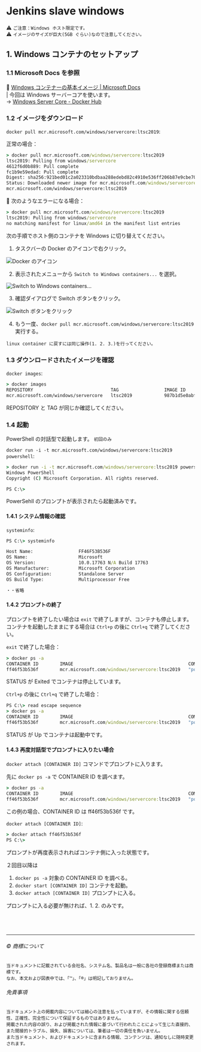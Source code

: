 # Jenkins slave windows

:warning: ``ご注意：Windows ホスト限定です。``  
:warning: ``イメージのサイズが巨大(5GB ぐらい)なので注意してください。``   

## 1. Windows コンテナのセットアップ

### 1.1 Microsoft Docs を参照

:link: [Windows コンテナーの基本イメージ | Microsoft Docs](https://docs.microsoft.com/ja-jp/virtualization/windowscontainers/manage-containers/container-base-images)  
| 今回は Windows サーバーコアを使います。  
→ [Windows Server Core - Docker Hub](https://hub.docker.com/_/microsoft-windows-servercore)


### 1.2 イメージをダウンロード

``docker pull mcr.microsoft.com/windows/servercore:ltsc2019``: 


正常の場合：  

```cmd
> docker pull mcr.microsoft.com/windows/servercore:ltsc2019
ltsc2019: Pulling from windows/servercore
4612f6d0b889: Pull complete
fc1b9e59edad: Pull complete
Digest: sha256:921bed01c2a023310bdbaa288edebd82c4910e536ff206b87e9cbe703ca27505
Status: Downloaded newer image for mcr.microsoft.com/windows/servercore:ltsc2019
mcr.microsoft.com/windows/servercore:ltsc2019
```


:triangular_flag_on_post: 次のようなエラーになる場合：  

```cmd
> docker pull mcr.microsoft.com/windows/servercore:ltsc2019
ltsc2019: Pulling from windows/servercore
no matching manifest for linux/amd64 in the manifest list entries
```

次の手順でホスト側のコンテナを Windows に切り替えてください。

1. タスクバーの Docker のアイコンで右クリック。

![Docker のアイコン](setup-windows-slave-01.png)  

2. 表示されたメニューから ``Switch to Windows containers...`` を選択。

![Switch to Windows containers...](setup-windows-slave-02.png)  

3. 確認ダイアログで Switch ボタンをクリック。

![Switch ボタンをクリック](setup-windows-slave-03.png)  


4. もう一度、``docker pull mcr.microsoft.com/windows/servercore:ltsc2019`` 実行する。


``linux container に戻すには同じ操作(1. 2. 3.)を行ってください。``  

### 1.3 ダウンロードされたイメージを確認


``docker images``:

```cmd
> docker images
REPOSITORY                             TAG                 IMAGE ID            CREATED             SIZE
mcr.microsoft.com/windows/servercore   ltsc2019            987b1d5e0abf        2 weeks ago         4.99GB
```

REPOSITORY と TAG が同じか確認してください。




### 1.4 起動

PowerShell の対話型で起動します。 
``初回のみ``  

``docker run -i -t mcr.microsoft.com/windows/servercore:ltsc2019 powershell``: 

```cmd
> docker run -i -t mcr.microsoft.com/windows/servercore:ltsc2019 powershell
Windows PowerShell
Copyright (C) Microsoft Corporation. All rights reserved.

PS C:\>
```

PowerSehll のプロンプトが表示されたら起動済みです。  


#### 1.4.1 システム情報の確認

``systeminfo``:

```cmd
PS C:\> systeminfo

Host Name:                 FF46F53B536F
OS Name:                   Microsoft
OS Version:                10.0.17763 N/A Build 17763
OS Manufacturer:           Microsoft Corporation
OS Configuration:          Standalone Server
OS Build Type:             Multiprocessor Free

・・省略
```


#### 1.4.2 プロンプトの終了

プロンプトを終了したい場合は ``exit`` で終了しますが、コンテナも停止します。  
コンテナを起動したままにする場合は ``Ctrl+p`` の後に ``Ctrl+q`` で終了してください。  

``exit`` で終了した場合：

```cmd
> docker ps -a
CONTAINER ID        IMAGE                                           COMMAND             CREATED             STATUS                     PORTS               NAMES
ff46f53b536f        mcr.microsoft.com/windows/servercore:ltsc2019   "powershell"        8 minutes ago       Exited (0) 8 seconds ago                       sleepy_kowalevski
```

STATUS が Exited でコンテナは停止しています。  


``Ctrl+p`` の後に ``Ctrl+q``  で終了した場合：  

```cmd
PS C:\> read escape sequence
> docker ps -a
CONTAINER ID        IMAGE                                           COMMAND             CREATED             STATUS              PORTS               NAMES
ff46f53b536f        mcr.microsoft.com/windows/servercore:ltsc2019   "powershell"        10 minutes ago      Up 40 seconds                           sleepy_kowalevski
```

STATUS が Up でコンテナは起動中です。  


#### 1.4.3 再度対話型でプロンプトに入りたい場合

``docker attach [CONTAINER ID]`` コマンドでプロンプトに入ります。  

先に ``docker ps -a`` で CONTAINER ID を調べます。

```cmd
> docker ps -a
CONTAINER ID        IMAGE                                           COMMAND             CREATED             STATUS              PORTS               NAMES
ff46f53b536f        mcr.microsoft.com/windows/servercore:ltsc2019   "powershell"        14 minutes ago      Up 4 minutes                            sleepy_kowalevski
```

この例の場合、CONTAINER ID は ff46f53b536f です。  

``docker attach [CONTAINER ID]``:  

```cmd
> docker attach ff46f53b536f
PS C:\>
```

プロンプトが再度表示されればコンテナ側に入った状態です。  


２回目以降は

1. ``docker ps -a`` 対象の CONTAINER ID を調べる。
2. ``docker start [CONTAINER ID]`` コンテナを起動。
3. ``docker attach [CONTAINER ID]`` プロンプトに入る。

プロンプトに入る必要が無ければ、1. 2. のみです。





　  
　  

* * *

###### :copyright: 商標について

<sup>当ドキュメントに記載されている会社名、システム名、製品名は一般に各社の登録商標または商標です。</sup>  
<sup>なお、本文および図表中では、「™」、「®」は明記しておりません。</sup>  

###### 免責事項  
<sup>当ドキュメント上の掲載内容については細心の注意を払っていますが、その情報に関する信頼性、正確性、完全性について保証するものではありません。</sup>  
<sup>掲載された内容の誤り、および掲載された情報に基づいて行われたことによって生じた直接的、また間接的トラブル、損失、損害については、筆者は一切の責任を負いません。</sup>  
<sup>また当ドキュメント、およびドキュメントに含まれる情報、コンテンツは、通知なしに随時変更されます。</sup>  


